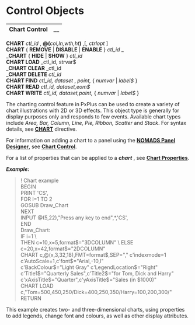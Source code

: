 # Control Objects

**Chart Control** |  **__**  
---|---  
  
**CHART** _ctl_id_ , **@(**_col,ln,wth,ht_**)** ,[, _ctrlopt_ ]   
**CHART** { **REMOVE** | **DISABLE** | **ENABLE** } _ctl_id_ _  
_**CHART** { **HIDE** | **SHOW** } _ctl_id_  
**CHART LOAD** _ctl_id, strvar$  
_**CHART CLEAR** _ctl_id  
_**CHART DELETE** _ctl_id_  
**CHART FIND** _ctl_id, dataset_ , _point,_ { _numvar_ | _label$_ }   
**CHART READ** _ctl_id, dataset,eom$_  
**CHART WRITE** _ctl_id, dataset,point,_ { _numvar_ | _label$_ } 

The charting control feature in PxPlus can be used to create a variety of chart illustrations with 2D or 3D effects. This object type is generally for display purposes only and responds to few events. Available chart types include _Area, Bar, Column, Line, Pie, Ribbon, Scatter_ and _Stack_. For syntax details, see **[CHART](../../../directives/chart.md)** directive.

For information on adding a chart to a panel using the **[NOMADS Panel Designer](../../../NOMADS%20Graphical%20Application/Panel%20Designer/Introduction.md)**, see **[Chart Control](../../../NOMADS%20Graphical%20Application/Creating%20Panel%20Controls/Chart%20Control/Chart.md)**.

For a list of properties that can be applied to a **_chart_** , see **[Chart Properties](../../../control_object_properties/chart_properties.md)**.

**_Example:_**

> ! Chart example   
>  BEGIN   
>  PRINT 'CS',   
>  FOR I=1 TO 2   
>  GOSUB Draw_Chart   
>  NEXT   
>  INPUT @(5,22),"Press any key to end",*,'CS',   
>  END   
> Draw_Chart:   
>  IF i=1 \   
>  THEN c=10,x=5,format$="3DCOLUMN" \   
>  ELSE c=20,x=42,format$="2DCOLUMN"   
>  CHART c,@(x,3,32,18),FMT=format$,SEP=","   
> c'indexmode=1   
> c'AutoScale=1,c'font$="Arial,-10,I"   
> c'BackColour$="Light Gray"   
> c'LegendLocation$="Right"   
>  c'Title1$="Quarterly Sales",c'Title2$="for Tom, Dick and Harry"   
> c'xAxisTitle$="Quarter",c'yAxisTitle$="Sales (in $1000)"   
>  CHART LOAD c,"Tom=500,450,250/Dick=400,250,350/Harry=100,200,300/"   
>  RETURN 

This example creates two- and three-dimensional charts, using properties to add legends, change font and colours, as well as other display attributes.

> 

